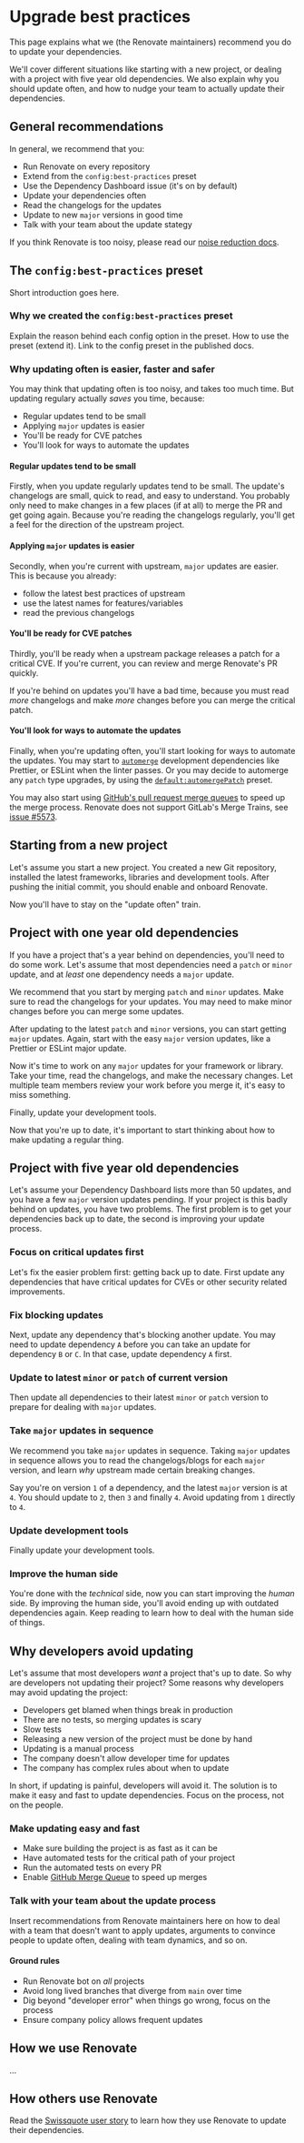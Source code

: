 # Upgrade best practices

This page explains what we (the Renovate maintainers) recommend you do to update your dependencies.

We'll cover different situations like starting with a new project, or dealing with a project with five year old dependencies.
We also explain why you should update often, and how to nudge your team to actually update their dependencies.

## General recommendations

In general, we recommend that you:

- Run Renovate on every repository
- Extend from the `config:best-practices` preset
- Use the Dependency Dashboard issue (it's on by default)
- Update your dependencies often
- Read the changelogs for the updates
- Update to new `major` versions in good time
- Talk with your team about the update stategy

If you think Renovate is too noisy, please read our [noise reduction docs](./noise-reduction.md).
## The `config:best-practices` preset

Short introduction goes here.

### Why we created the `config:best-practices` preset

Explain the reason behind each config option in the preset.
How to use the preset (extend it).
Link to the config preset in the published docs.

### Why updating often is easier, faster and safer

You may think that updating often is too noisy, and takes too much time.
But updating regulary actually _saves_ you time, because:

- Regular updates tend to be small
- Applying `major` updates is easier
- You'll be ready for CVE patches
- You'll look for ways to automate the updates

#### Regular updates tend to be small

Firstly, when you update regularly updates tend to be small.
The update's changelogs are small, quick to read, and easy to understand.
You probably only need to make changes in a few places (if at all) to merge the PR and get going again.
Because you're reading the changelogs regularly, you'll get a feel for the direction of the upstream project.

#### Applying `major` updates is easier

Secondly, when you're current with upstream, `major` updates are easier.
This is because you already:

- follow the latest best practices of upstream
- use the latest names for features/variables
- read the previous changelogs

#### You'll be ready for CVE patches

Thirdly, you'll be ready when a upstream package releases a patch for a critical CVE.
If you're current, you can review and merge Renovate's PR quickly.

If you're behind on updates you'll have a bad time, because you must read _more_ changelogs and make _more_ changes before you can merge the critical patch.

#### You'll look for ways to automate the updates

Finally, when you're updating often, you'll start looking for ways to automate the updates.
You may start to [`automerge`](./configuration-options.md#automerge) development dependencies like Prettier, or ESLint when the linter passes.
Or you may decide to automerge any `patch` type upgrades, by using the [`default:automergePatch`](https://docs.renovatebot.com/presets-default/#automergepatch) preset.

You may also start using [GitHub's pull request merge queues](./key-concepts/automerge.md/#github-merge-queue) to speed up the merge process.
Renovate does not support GitLab's Merge Trains, see [issue #5573](https://github.com/renovatebot/renovate/issues/5573).

## Starting from a new project

Let's assume you start a new project.
You created a new Git repository, installed the latest frameworks, libraries and development tools.
After pushing the initial commit, you should enable and onboard Renovate.

Now you'll have to stay on the "update often" train.

## Project with one year old dependencies

If you have a project that's a year behind on dependencies, you'll need to do some work.
Let's assume that most dependencies need a `patch` or `minor` update, and at _least_ one dependency needs a `major` update.

We recommend that you start by merging `patch` and `minor` updates.
Make sure to read the changelogs for your updates.
You may need to make minor changes before you can merge some updates.

After updating to the latest `patch` and `minor` versions, you can start getting `major` updates.
Again, start with the easy `major` version updates, like a Prettier or ESLint major update.

Now it's time to work on any `major` updates for your framework or library.
Take your time, read the changelogs, and make the necessary changes.
Let multiple team members review your work before you merge it, it's easy to miss something.

Finally, update your development tools.

Now that you're up to date, it's important to start thinking about how to make updating a regular thing.

## Project with five year old dependencies

Let's assume your Dependency Dashboard lists more than 50 updates, and you have a few `major` version updates pending.
If your project is this badly behind on updates, you have two problems.
The first problem is to get your dependencies back up to date, the second is improving your update process.

### Focus on critical updates first

Let's fix the easier problem first: getting back up to date.
First update any dependencies that have critical updates for CVEs or other security related improvements.

### Fix blocking updates

Next, update any dependency that's blocking another update.
You may need to update dependency `A` before you can take an update for dependency `B` or `C`.
In that case, update dependency `A` first.

### Update to latest `minor` or `patch` of current version

Then update all dependencies to their latest `minor` or `patch` version to prepare for dealing with `major` updates.

### Take `major` updates in sequence

We recommend you take `major` updates in sequence.
Taking `major` updates in sequence allows you to read the changelogs/blogs for each `major` version, and learn _why_ upstream made certain breaking changes.

Say you're on version `1` of a dependency, and the latest `major` version is at `4`.
You should update to `2`, then `3` and finally `4`.
Avoid updating from `1` directly to `4`.

### Update development tools

Finally update your development tools.

### Improve the human side

You're done with the _technical_ side, now you can start improving the _human_ side.
By improving the human side, you'll avoid ending up with outdated dependencies again.
Keep reading to learn how to deal with the human side of things.

## Why developers avoid updating

Let's assume that most developers _want_ a project that's up to date.
So why are developers not updating their project?
Some reasons why developers may avoid updating the project:

- Developers get blamed when things break in production
- There are no tests, so merging updates is scary
- Slow tests
- Releasing a new version of the project must be done by hand
- Updating is a manual process
- The company doesn't allow developer time for updates
- The company has complex rules about when to update

In short, if updating is painful, developers will avoid it.
The solution is to make it easy and fast to update dependencies.
Focus on the process, not on the people.

### Make updating easy and fast

- Make sure building the project is as fast as it can be
- Have automated tests for the critical path of your project
- Run the automated tests on every PR
- Enable [GitHub Merge Queue](./key-concepts/automerge.md/#github-merge-queue) to speed up merges

### Talk with your team about the update process

Insert recommendations from Renovate maintainers here on how to deal with a team that doesn't want to apply updates, arguments to convince people to update often, dealing with team dynamics, and so on.

#### Ground rules

- Run Renovate bot on _all_ projects
- Avoid long lived branches that diverge from `main` over time
- Dig beyond "developer error" when things go wrong, focus on the process
- Ensure company policy allows frequent updates

## How we use Renovate

...

## How others use Renovate

Read the [Swissquote user story](https://docs.renovatebot.com/user-stories/swissquote/) to learn how they use Renovate to update their dependencies.

